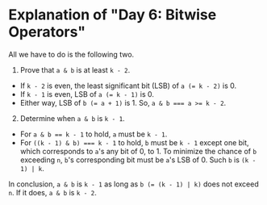 # Explanation of "Day 6: Bitwise Operators"
All we have to do is the following two.
1. Prove that `a & b` is at least `k - 2`.
  * If `k - 2` is even, the least significant bit (LSB) of `a (= k - 2)` is 0.
  * If `k - 1` is even, LSB of `a (= k - 1)` is 0.
  * Either way, LSB of `b (= a + 1)` is 1. So, `a & b === a >= k - 2`.
2. Determine when `a & b` is `k - 1`.
  * For `a & b == k - 1` to hold, `a` must be `k - 1`.
  * For `((k - 1) & b) === k - 1` to hold, `b` must be `k - 1` except one bit, which corresponds to `a`'s any bit of 0, to 1. To minimize the chance of `b` exceeding `n`, `b`'s corresponding bit must be `a`'s LSB of 0. Such `b` is `(k - 1) | k`.

In conclusion, `a & b` is `k - 1` as long as `b (= (k - 1) | k)` does not exceed `n`. If it does, `a & b` is `k - 2`.
